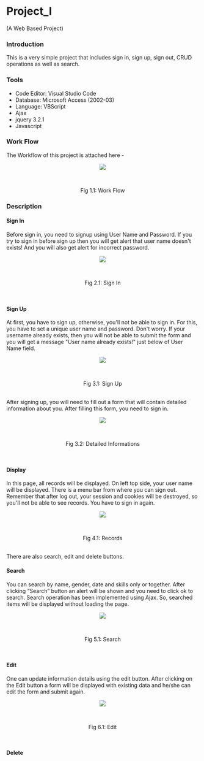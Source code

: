 # Project_I 
(A Web Based Project)

### Introduction
This is a very simple project that includes sign in, sign up, sign out, CRUD operations as well as search.

### Tools
- Code Editor: Visual Studio Code
- Database: Microsoft Access (2002-03)
- Language: VBScript
- Ajax
- jquery 3.2.1
- Javascript

### Work Flow
The Workflow of this project is attached here - <br>
<p align="center"><img src="Images/Flowchart.PNG"></p> <br>
<p align="center">Fig 1.1: Work Flow</p>

### Description
#### Sign In
Before sign in, you need to signup using User Name and Password. If you try to sign in before sign up then you will get alert that user name doesn't exists! And you will also get alert for incorrect password.<br>
<p align="center"><img src="Images/signin.PNG"></p> <br>
<p align="center">Fig 2.1: Sign In</p> <br>

#### Sign Up
At first, you have to sign up, otherwise, you'll not be able to sign in. For this, you have to set a unique user name and password. Don't worry. If your username already exists, then you will not be able to submit the form and you will get a message "User name already exists!" just below of User Name field.
<p align="center"><img src="Images/signup.PNG"></p> <br>
<p align="center">Fig 3.1: Sign Up</p> <br>
After signing up, you will need to fill out a form that will contain detailed information about you. After filling this form, you need to sign in. <br>
<p align="center"><img src="Images/otherinfo.PNG"></p> <br>
<p align="center">Fig 3.2: Detailed Informations</p> <br>

#### Display
In this page, all records will be displayed. On left top side, your user name will be displayed. There is a menu bar from where you can sign out. Remember that after log out, your session and cookies will be destroyed, so you'll not be able to see records. You have to sign in again. <br>
<p align="center"><img src="Images/Records.png"></p> <br>
<p align="center">Fig 4.1: Records</p> <br>
There are also search, edit and delete buttons.

#### Search
You can search by name, gender, date and skills only or together. After clicking “Search” button an alert will be shown and you need to click ok to search. Search operation has been implemented using Ajax. So, searched items will be displayed without loading the page. <br>
<p align="center"><img src="Images/search.PNG"></p> <br>
<p align="center">Fig 5.1: Search</p> <br>

#### Edit
One can update information details using the edit button. After clicking on the Edit button a form will be displayed with existing data and he/she can edit the form and submit again. <br>
<p align="center"><img src="Images/Update.PNG"></p> <br>
<p align="center">Fig 6.1: Edit</p> <br>

#### Delete

